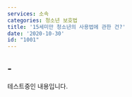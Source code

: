 ```yaml
---
services: 소속
categories: 청소년 보호법
title: '15세미만 청소년의 사용법에 관한 건?'
date: '2020-10-30'
id: "1001"
---
```


## -

테스트중인 내용입니다.

